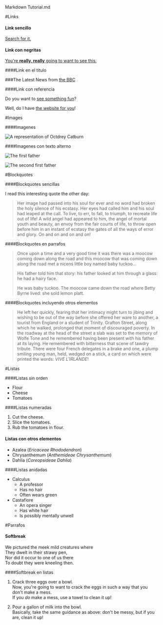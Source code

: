 Markdown Tutorial.md

#Links

#### Link sencillo

[Search for it.](www.google.com)

#### Link con negritas

[You're **really, really** going to want to see this.](www.dailykitten.com)

####Link en el titulo

###The Latest News from [the BBC](www.bbc.com/news)

####Link con referencia

Do you want to [see something fun][a fun place]?

Well, do I have [the website for you][another fun place]!

[a fun place]: www.zombo.com

[another fun place]:www.stumbleupon.com

#Images

####Imagenes

![A representation of Octdrey Catburn](http://octodex.github.com/images/octdrey-catburn.jpg)

####Imagenes con texto alterno

![The first father][First Father]

![The second first father][Second Father]

[First Father]:http://octodex.github.com/images/founding-father.jpg
[Second Father]:http://octodex.github.com/images/foundingfather_v2.png

#Blockquotes

####Blockquotes sencillas

I read this interesting quote the other day:
>Her image had passed into his soul for ever and no word had broken the holy silence of his ecstasy. Her eyes had called him and his soul had leaped at the call. To live, to err, to fall, to triumph, to recreate life out of life! A wild angel had appeared to him, the angel of mortal youth and beauty, an envoy from the fair courts of life, to throw open before him in an instant of ecstasy the gates of all the ways of error and glory. On and on and on and on!

####Blockquotes en parrafos

>Once upon a time and a very good time it was there was a moocow coming down along the road and this moocow that was coming down along the road met a nicens little boy named baby tuckoo...
>
>His father told him that story: his father looked at him through a glass: he had a hairy face.
>
>He was baby tuckoo. The moocow came down the road where Betty Byrne lived: she sold lemon platt.

####Blockquotes incluyendo otros elementos

>He left her quickly, fearing that her intimacy might turn to jibing and wishing to be out of the way before she offered her ware to another, a tourist from England or a student of Trinity. Grafton Street, along which he walked, prolonged that moment of discouraged poverty. In the roadway at the head of the street a slab was set to the memory of Wolfe Tone and he remembered having been present with his father at its laying. He remembered with bitterness that scene of tawdry tribute. There were four French delegates in a brake and one, a plump smiling young man, held, wedged on a stick, a card on which were printed the words: _VIVE L'IRLANDE_!

#Listas

####Listas sin orden

* Flour
* Cheese
* Tomatoes

####Listas numeradas

1. Cut the cheese.
2. Slice the tomatoes.
3. Rub the tomatoes in flour.

#### Listas con otros elementos

* Azalea (_Ericaceae Rhododendron_)
* Chrysanthemum (_Anthemideae Chrysanthemum_)
* Dahlia (_Coreopsideae Dahlia_)

####Listas anidadas

* Calculus
    * A professor
    * Has no hair
    * Often wears green
* Castafiore
    * An opera singer
    * Has white hair
    * Is possibly mentally unwell

#Parrafos

#### Softbreak

We pictured the meek mild creatures where  
They dwelt in their strawy pen,  
Nor did it occur to one of us there  
To doubt they were kneeling then.

####Softbreak en listas

1. Crack three eggs over a bowl.  
 Now, you're going to want to crack the eggs in such a way that you don't make a mess.  
 If you _do_ make a mess, use a towel to clean it up!

2. Pour a gallon of milk into the bowl.  
 Basically, take the same guidance as above: don't be messy, but if you are, clean it up!

